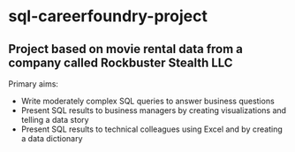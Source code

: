 # sql-careerfoundry-project
## Project based on movie rental data from a company called Rockbuster Stealth LLC
Primary aims:
- Write moderately complex SQL queries to answer business questions
- Present SQL results to business managers by creating visualizations and telling a data story
- Present SQL results to technical colleagues using Excel and by creating a data dictionary
